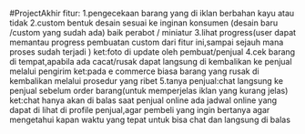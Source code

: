 #ProjectAkhir
fitur:
1.pengecekaan barang yang di iklan berbahan kayu atau tidak
2.custom bentuk desain sesuai ke inginan konsumen (desain baru /custom yang sudah ada)   baik perabot / miniatur
3.lihat progress(user dapat memantau progress pembuatan custom dari fitur ini,sampai sejauh mana proses sudah terjadi )
        ket:foto di update oleh pembuat/penjual
4.cek barang di tempat,apabila ada cacat/rusak dapat langsung di kembalikan ke penjual melalui pengirim
    ket:pada e commerce biasa barang yang rusak di kembalikan melalui prosedur yang ribet
5.tanya penjual:chat langsung ke penjual sebelum order barang(untuk memperjelas iklan yang kurang jelas)    
    ket:chat hanya akan di balas saat penjual online
        ada jadwal online yang dapat di lihat di profile penjual,agar pembeli yang ingin bertanya agar mengetahui kapan waktu
        yang tepat untuk bisa chat dan langsung di balas    
